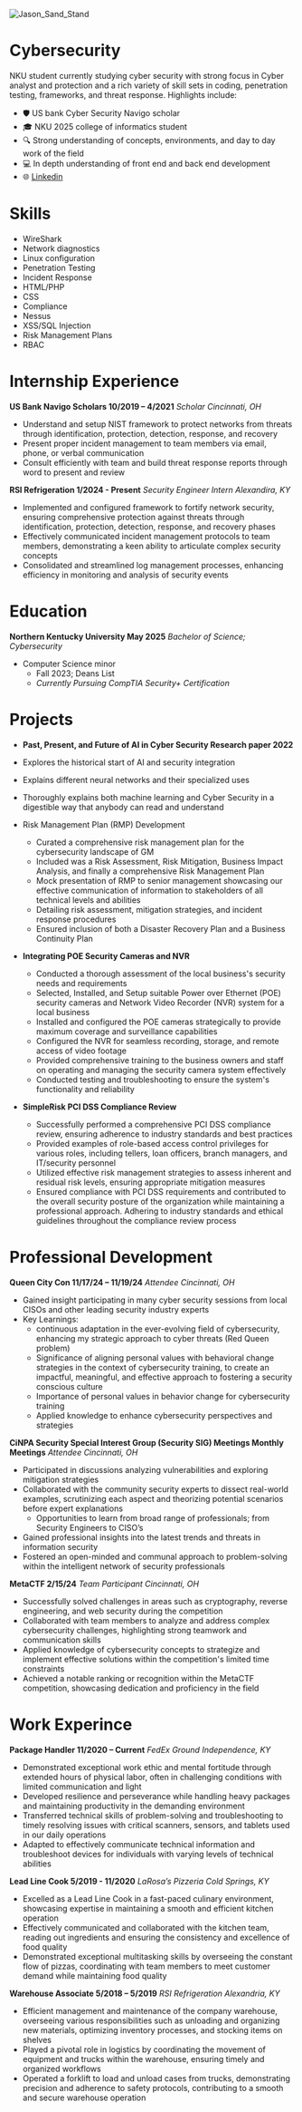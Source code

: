 
![Jason_Sand_Stand](assets/img/fotor-2024042823146.png)

# Cybersecurity
  NKU student currently studying cyber security with strong focus in Cyber analyst and protection and a rich variety of skill sets in coding, penetration testing, frameworks, and threat response.
  Highlights include:
  - 🛡️ US bank Cyber Security Navigo scholar
  - 🎓 NKU 2025 college of informatics student
  - 🔍 Strong understanding of concepts, environments, and day to day work of the field
  - 💻 In depth understanding of front end and back end development
  - 🌐 [Linkedin](https://www.linkedin.com/in/jasonsand/)

# Skills
  - WireShark          
  - Network diagnostics   
  - Linux configuration   
  - Penetration Testing
  - Incident Response  
  - HTML/PHP              
  - CSS                   
  - Compliance
  - Nessus             
  - XSS/SQL Injection     
  - Risk Management Plans 
  - RBAC

# Internship Experience
**US Bank Navigo Scholars                                                                                     10/2019 – 4/2021**
*Scholar                                                                                                        Cincinnati, OH*
- Understand and setup NIST framework to protect networks from threats through identification, protection,
  detection, response, and recovery
- Present proper incident management to team members via email, phone, or verbal communication
- Consult efficiently with team and build threat response reports through word to present and review
  
**RSI                                                                                            Refrigeration 1/2024 - Present**
*Security Engineer Intern                                                                                       Alexandira, KY*
  - Implemented and configured framework to fortify network security, ensuring comprehensive protection
  against threats through identification, protection, detection, response, and recovery phases
  - Effectively communicated incident management protocols to team members, demonstrating a keen ability to
  articulate complex security concepts
  - Consolidated and streamlined log management processes, enhancing efficiency in monitoring and analysis of
  security events

# Education
**Northern Kentucky University                                                                                         May 2025**
*Bachelor of Science; Cybersecurity*
  - Computer Science minor
    - Fall 2023; Deans List
    - *Currently Pursuing CompTIA Security+ Certification*

# Projects
  - **Past, Present, and Future of AI in Cyber Security Research paper 2022**
  - Explores the historical start of AI and security integration
  - Explains different neural networks and their specialized uses
  - Thoroughly explains both machine learning and Cyber Security in a digestible way that anybody can read and
    understand

- Risk Management Plan (RMP) Development
  - Curated a comprehensive risk management plan for the cybersecurity landscape of GM
  - Included was a Risk Assessment, Risk Mitigation, Business Impact Analysis, and finally a
     comprehensive Risk Management Plan
  - Mock presentation of RMP to senior management showcasing our effective communication of
     information to stakeholders of all technical levels and abilities
  - Detailing risk assessment, mitigation strategies, and incident response procedures
  - Ensured inclusion of both a Disaster Recovery Plan and a Business Continuity Plan

- **Integrating POE Security Cameras and NVR**
  - Conducted a thorough assessment of the local business's security needs and requirements
  - Selected, Installed, and Setup suitable Power over Ethernet (POE) security cameras and Network Video
    Recorder (NVR) system for a local business
  - Installed and configured the POE cameras strategically to provide maximum coverage and surveillance
    capabilities
  - Configured the NVR for seamless recording, storage, and remote access of video footage
  - Provided comprehensive training to the business owners and staff on operating and managing the security
    camera system effectively
  - Conducted testing and troubleshooting to ensure the system's functionality and reliability

- **SimpleRisk PCI DSS Compliance Review**
  - Successfully performed a comprehensive PCI DSS compliance review, ensuring adherence to industry
    standards and best practices
  - Provided examples of role-based access control privileges for various roles, including tellers, loan officers,
    branch managers, and IT/security personnel
  - Utilized effective risk management strategies to assess inherent and residual risk levels, ensuring appropriate
    mitigation measures
  - Ensured compliance with PCI DSS requirements and contributed to the overall security posture of the
    organization while maintaining a professional approach. Adhering to industry standards and ethical guidelines
    throughout the compliance review process

# Professional Development
**Queen City Con                                                                                           11/17/24 – 11/19/24**
*Attendee                                                                                                      Cincinnati, OH*
  - Gained insight participating in many cyber security sessions from local CISOs and other leading security
  industry experts
  - Key Learnings:
     - continuous adaptation in the ever-evolving field of cybersecurity, enhancing my strategic approach
     to cyber threats (Red Queen problem)
     - Significance of aligning personal values with behavioral change strategies in the context
     of cybersecurity training, to create an impactful, meaningful, and effective approach to fostering a
     security conscious culture
     - Importance of personal values in behavior change for cybersecurity training
     - Applied knowledge to enhance cybersecurity perspectives and strategies
    
**CiNPA Security Special Interest Group (Security SIG) Meetings                                               Monthly Meetings**
*Attendee                                                                                                      Cincinnati, OH*
  - Participated in discussions analyzing vulnerabilities and exploring mitigation strategies
  - Collaborated with the community security experts to dissect real-world examples, scrutinizing each
   aspect and theorizing potential scenarios before expert explanations
    - Opportunities to learn from broad range of professionals; from Security Engineers to CISO’s
  - Gained professional insights into the latest trends and threats in information security
  - Fostered an open-minded and communal approach to problem-solving within the intelligent network of
  security professionals
  
**MetaCTF                                                                                                              2/15/24**
*Team Participant                                                                                              Cincinnati, OH*
  - Successfully solved challenges in areas such as cryptography, reverse engineering, and web security during the
  competition
  - Collaborated with team members to analyze and address complex cybersecurity challenges, highlighting strong
  teamwork and communication skills
  - Applied knowledge of cybersecurity concepts to strategize and implement effective solutions within the
  competition's limited time constraints
  - Achieved a notable ranking or recognition within the MetaCTF competition, showcasing dedication and
  proficiency in the field


# Work Experince
**Package Handler                                                                                            11/2020 – Current**
*FedEx Ground                                                                                                Independence, KY*
- Demonstrated exceptional work ethic and mental fortitude through extended hours of physical labor, often in
  challenging conditions with limited communication and light
- Developed resilience and perseverance while handling heavy packages and maintaining productivity in the
  demanding environment
- Transferred technical skills of problem-solving and troubleshooting to timely resolving issues with critical
  scanners, sensors, and tablets used in our daily operations
- Adapted to effectively communicate technical information and troubleshoot devices for individuals with varying
  levels of technical abilities
  
**Lead Line Cook                                                                                              5/2019 - 11/2020**
*LaRosa’s Pizzeria                                                                                           Cold Springs, KY*
  - Excelled as a Lead Line Cook in a fast-paced culinary environment, showcasing expertise in maintaining a
  smooth and efficient kitchen operation
  - Effectively communicated and collaborated with the kitchen team, reading out ingredients and ensuring the
  consistency and excellence of food quality
  - Demonstrated exceptional multitasking skills by overseeing the constant flow of pizzas, coordinating with team
  members to meet customer demand while maintaining food quality
  
**Warehouse Associate                                                                                          5/2018 – 5/2019**
*RSI Refrigeration                                                                                             Alexandria, KY*
  - Efficient management and maintenance of the company warehouse, overseeing various responsibilities such as
  unloading and organizing new materials, optimizing inventory processes, and stocking items on shelves
  - Played a pivotal role in logistics by coordinating the movement of equipment and trucks within the warehouse,
  ensuring timely and organized workflows
  - Operated a forklift to load and unload cases from trucks, demonstrating precision and adherence to safety
  protocols, contributing to a smooth and secure warehouse operation

